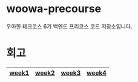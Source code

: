 # woowa-precourse
우아한 테크코스 6기 백엔드 프리코스 코드 저장소입니다.

# 회고
|[week1](https://oxdjww.tistory.com/entry/%EC%9A%B0%EC%95%84%ED%95%9C-%ED%85%8C%ED%81%AC%EC%BD%94%EC%8A%A4-6%EA%B8%B0-%ED%94%84%EB%A6%AC%EC%BD%94%EC%8A%A4-1%EC%A3%BC%EC%B0%A8-%ED%9A%8C%EA%B3%A0)|[week2](https://oxdjww.tistory.com/entry/%EC%9A%B0%EC%95%84%ED%95%9C-%ED%85%8C%ED%81%AC%EC%BD%94%EC%8A%A4-6%EA%B8%B0-%ED%94%84%EB%A6%AC%EC%BD%94%EC%8A%A4-2%EC%A3%BC%EC%B0%A8-%ED%9A%8C%EA%B3%A0)|[week3](https://oxdjww.tistory.com/entry/%EC%9A%B0%EC%95%84%ED%95%9C-%ED%85%8C%ED%81%AC%EC%BD%94%EC%8A%A4-6%EA%B8%B0-%ED%94%84%EB%A6%AC%EC%BD%94%EC%8A%A4-3%EC%A3%BC%EC%B0%A8-%ED%9A%8C%EA%B3%A0)|[week4](https://oxdjww.tistory.com/entry/%EC%9A%B0%EC%95%84%ED%95%9C-%ED%85%8C%ED%81%AC%EC%BD%94%EC%8A%A4-6%EA%B8%B0-%ED%94%84%EB%A6%AC%EC%BD%94%EC%8A%A4-4%EC%A3%BC%EC%B0%A8-%ED%9A%8C%EA%B3%A0)|
|:---:|:---:|:---:|:---:|
